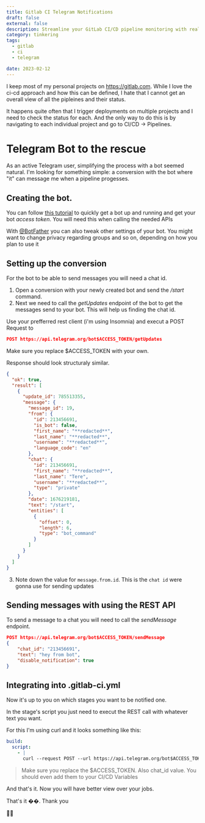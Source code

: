 ```yaml
---
title: Gitlab CI Telegram Notifications
draft: false
external: false
description: Streamline your GitLab CI/CD pipeline monitoring with real-time Telegram notifications, making it easier to track multiple project deployments from a single chat interface.
category: tinkering
tags:
  - gitlab
  - ci
  - telegram

date: 2023-02-12
---
```


I keep most of my personal projects on https://gitlab.com. While I love the ci-cd approach and how this can be defined, I hate that I cannot get an overall view of all the pipleines and their status.

It happens quite often that I trigger deployments on multiple projects and I need to check the status for each. And the only way to do this is by navigating to each individual project and go to CI/CD -> Pipelines.

# Telegram Bot to the rescue

As an active Telegram user, simplifying the process with a bot seemed natural. I'm looking for something simple: a conversion with the bot where "it"
can message me when a pipeline progesses.

## Creating the bot.

You can follow [this tutorial](https://learn.microsoft.com/en-us/azure/bot-service/bot-service-channel-connect-telegram?view=azure-bot-service-4.0#create-a-new-telegram-bot-with-botfather) to quickly get a bot up and running and get your bot _access token_. You will need this when calling the needed APIs

With [@BotFather](https://telegram.me/botfather) you can also tweak other settings of your bot. You might want to change privacy regarding groups and so on, depending on how you plan to use it

## Setting up the conversion

For the bot to be able to send messages you will need a chat id.

1. Open a conversion with your newly created bot and send the _/start_ command.
2. Next we need to call the _getUpdates_ endpoint of the bot to get the messages send to your bot. This will help us finding the chat id.

Use your prefferred rest client (i'm using Insomnia) and execut a POST Request to

```json
POST https://api.telegram.org/bot$ACCESS_TOKEN/getUpdates
```

Make sure you replace $ACCESS_TOKEN with your own.

Response should look structuraly similar.

```json
{
  "ok": true,
  "result": [
    {
      "update_id": 785513355,
      "message": {
        "message_id": 19,
        "from": {
          "id": 213456691,
          "is_bot": false,
          "first_name": "**redacted**",
          "last_name": "**redacted**",
          "username": "**redacted**",
          "language_code": "en"
        },
        "chat": {
          "id": 213456691,
          "first_name": "**redacted**",
          "last_name": "Tere",
          "username": "**redacted**",
          "type": "private"
        },
        "date": 1676219181,
        "text": "/start",
        "entities": [
          {
            "offset": 0,
            "length": 6,
            "type": "bot_command"
          }
        ]
      }
    }
  ]
}
```

3. Note down the value for `message.from.id`. This is the `chat id` were gonna use for sending updates

## Sending messages with using the REST API

To send a message to a chat you will need to call the _sendMessage_ endpoint.

```json
POST https://api.telegram.org/bot$ACCESS_TOKEN/sendMessage
{
	"chat_id": "213456691",
	"text": "hey from bot",
	"disable_notification": true
}
```

## Integrating into .gitlab-ci.yml

Now it's up to you on which stages you want to be notified one.

In the stage's script you just need to execut the REST call with whatever text you want.

For this I'm using curl and it looks something like this:

```yaml
build:
  script:
    - |
      curl --request POST --url https://api.telegram.org/bot$ACCESS_TOKEN/sendMessage --header 'Content-Type: application/json' --data '{"chat_id": "213456691","text": "'"Building  [${CI_PROJECT_NAME}] for environment: [${TARGET}] from branch: [${CI_COMMIT_BRANCH}] 🚀"'","disable_notification": true}'
```

> Make sure you replace the $ACCESS_TOKEN. Also chat_id value. You should even add them to your CI/CD Variables

And that's it. Now you will have better view over your jobs.

That's it ��. Thank you

🙏🏼
